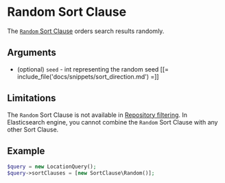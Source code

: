 # Random Sort Clause

The [`Random` Sort Clause](https://github.com/ibexa/core/blob/main/src/contracts/Repository/Values/Content/Query/SortClause/Random.php)
orders search results randomly.

## Arguments

- (optional) `seed` - int representing the random seed
[[= include_file('docs/snippets/sort_direction.md') =]]

## Limitations

The `Random` Sort Clause is not available in [Repository filtering](search_api.md#repository-filtering).
In Elasticsearch engine, you cannot combine the `Random` Sort Clause with any other Sort Clause.

## Example

``` php
$query = new LocationQuery();
$query->sortClauses = [new SortClause\Random()];
```
